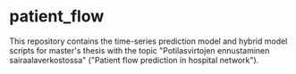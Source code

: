 # patient_flow

This repository contains the time-series prediction model and hybrid model scripts for master's thesis with the topic "Potilasvirtojen ennustaminen sairaalaverkostossa" ("Patient flow prediction in hospital network"). 
